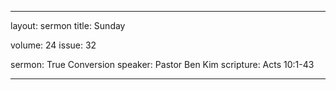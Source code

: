 --- 

layout: sermon
title: Sunday

volume: 24
issue: 32

sermon: True Conversion
speaker: Pastor Ben Kim
scripture: Acts 10:1-43

---